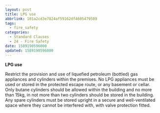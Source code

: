 ```yaml
---
layout: post
title: LPG use
abbrlink: 101a2cd3e7824af59162df4605479509
tags:
  - fire_safety
categories:
  - Standard Clauses
  - 24 - Fire Safety
date: 1589190596000
updated: 1589190596000
---
```


**LPG use**

Restrict the provision and use of liquefied petroleum (bottled) gas appliances and cylinders within the premises. No LPG appliances must be used or stored in the protected escape route, or any basement or cellar. Only butane cylinders should be allowed within the building and no more than 15kg, in not more than two cylinders should be stored in the building. Any spare cylinders must be stored upright in a secure and well-ventilated space where they cannot be interfered with, with valve protection fitted.
